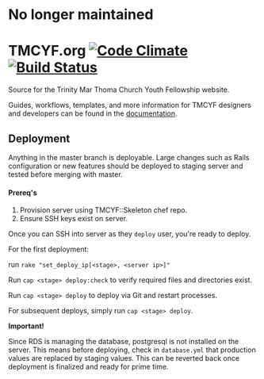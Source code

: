 # No longer maintained

TMCYF.org [![Code Climate](https://codeclimate.com/github/tmcyf/tmcyf.png)](https://codeclimate.com/github/tmcyf/tmcyf) [![Build Status](https://travis-ci.org/tmcyf/tmcyf.png?branch=master)](https://travis-ci.org/tmcyf/tmcyf)
=======

Source for the Trinity Mar Thoma Church Youth Fellowship website.


Guides, workflows, templates, and more information for TMCYF designers and developers can be found in the [documentation](http://tmcyf.github.io/).


## Deployment

Anything in the master branch is deployable. Large changes such as Rails configuration or new features should be deployed to staging server and tested before merging with master.

#### Prereq's

1. Provision server using TMCYF::Skeleton chef repo.
2. Ensure SSH keys exist on server.

Once you can SSH into server as they `deploy` user, you're ready to deploy.

For the first deployment:

run `rake "set_deploy_ip[<stage>, <server ip>]"`

Run `cap <stage> deploy:check` to verify required files and directories exist.

Run `cap <stage> deploy` to deploy via Git and restart processes.

For subsequent deploys, simply run `cap <stage> deploy`.

**Important!**

Since RDS is managing the database, postgresql is not installed on the server. This means before deploying, check in `database.yml` that production values are replaced by staging values. This can be reverted back once deployment is finalized and ready for prime time.
